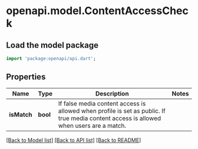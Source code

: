 # openapi.model.ContentAccessCheck

## Load the model package
```dart
import 'package:openapi/api.dart';
```

## Properties
Name | Type | Description | Notes
------------ | ------------- | ------------- | -------------
**isMatch** | **bool** | If false media content access is allowed when profile is set as public. If true media content access is allowed when users are a match. | 

[[Back to Model list]](../README.md#documentation-for-models) [[Back to API list]](../README.md#documentation-for-api-endpoints) [[Back to README]](../README.md)


